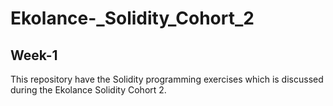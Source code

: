 # Ekolance-_Solidity_Cohort_2
## Week-1
This repository have the Solidity programming exercises which is discussed during the Ekolance Solidity Cohort 2.
